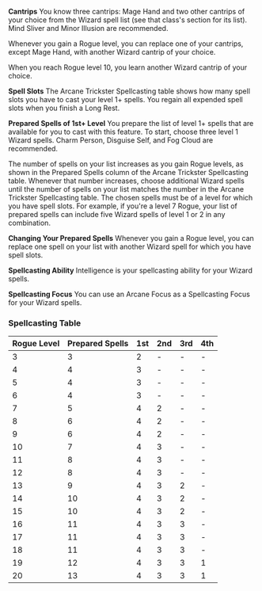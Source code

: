 **Cantrips**
You know three cantrips: Mage Hand and two other cantrips of your choice from the Wizard spell list (see that class's section for its list). Mind Sliver and Minor Illusion are recommended.

Whenever you gain a Rogue level, you can replace one of your cantrips, except Mage Hand, with another Wizard cantrip of your choice.

When you reach Rogue level 10, you learn another Wizard cantrip of your choice.

**Spell Slots**
The Arcane Trickster Spellcasting table shows how many spell slots you have to cast your level 1+ spells. You regain all expended spell slots when you finish a Long Rest.

**Prepared Spells of 1st+ Level**
You prepare the list of level 1+ spells that are available for you to cast with this feature. To start, choose three level 1 Wizard spells. Charm Person, Disguise Self, and Fog Cloud are recommended.

The number of spells on your list increases as you gain Rogue levels, as shown in the Prepared Spells column of the Arcane Trickster Spellcasting table. Whenever that number increases, choose additional Wizard spells until the number of spells on your list matches the number in the Arcane Trickster Spellcasting table. The chosen spells must be of a level for which you have spell slots. For example, if you're a level 7 Rogue, your list of prepared spells can include five Wizard spells of level 1 or 2 in any combination.

**Changing Your Prepared Spells**
Whenever you gain a Rogue level, you can replace one spell on your list with another Wizard spell for which you have spell slots.

**Spellcasting Ability**
Intelligence is your spellcasting ability for your Wizard spells.

**Spellcasting Focus**
You can use an Arcane Focus as a Spellcasting Focus for your Wizard spells.
### Spellcasting Table
| Rogue Level | Prepared Spells | 1st | 2nd | 3rd | 4th |
| ----------- | --------------- | --- | --- | --- | --- |
| 3           | 3               | 2   | -   | -   | -   |
| 4           | 4               | 3   | -   | -   | -   |
| 5           | 4               | 3   | -   | -   | -   |
| 6           | 4               | 3   | -   | -   | -   |
| 7           | 5               | 4   | 2   | -   | -   |
| 8           | 6               | 4   | 2   | -   | -   |
| 9           | 6               | 4   | 2   | -   | -   |
| 10          | 7               | 4   | 3   | -   | -   |
| 11          | 8               | 4   | 3   | -   | -   |
| 12          | 8               | 4   | 3   | -   | -   |
| 13          | 9               | 4   | 3   | 2   | -   |
| 14          | 10              | 4   | 3   | 2   | -   |
| 15          | 10              | 4   | 3   | 2   | -   |
| 16          | 11              | 4   | 3   | 3   | -   |
| 17          | 11              | 4   | 3   | 3   | -   |
| 18          | 11              | 4   | 3   | 3   | -   |
| 19          | 12              | 4   | 3   | 3   | 1   |
| 20          | 13              | 4   | 3   | 3   | 1   |